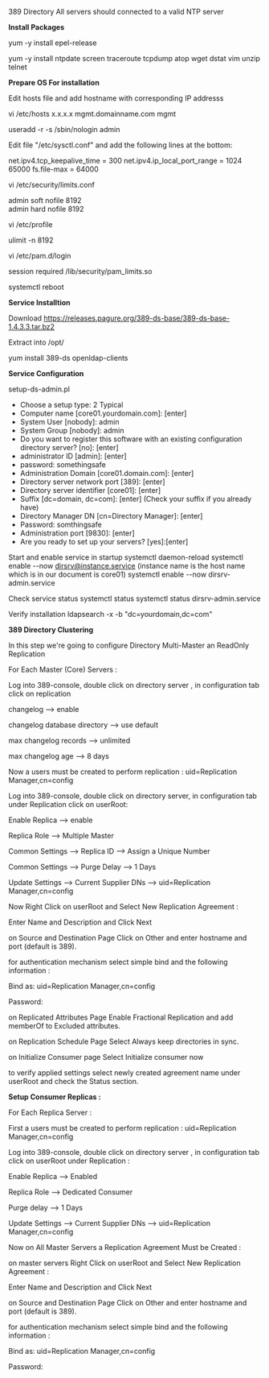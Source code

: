 389 Directory
All servers should connected to a valid NTP server

**Install Packages**

 yum -y install epel-release
 
 yum -y install ntpdate screen traceroute tcpdump atop wget dstat vim  unzip telnet

**Prepare OS For installation**

Edit hosts file and add hostname with corresponding IP addresss

vi /etc/hosts
x.x.x.x  mgmt.domainname.com mgmt

useradd -r -s /sbin/nologin admin

Edit file "/etc/sysctl.conf" and add the following lines at the bottom:

net.ipv4.tcp_keepalive_time = 300
net.ipv4.ip_local_port_range = 1024 65000
fs.file-max = 64000

vi /etc/security/limits.conf

admin               soft     nofile          8192   
admin               hard     nofile          8192

vi /etc/profile

ulimit -n 8192

vi /etc/pam.d/login

session    required     /lib/security/pam_limits.so

systemctl reboot

**Service Installtion**

Download https://releases.pagure.org/389-ds-base/389-ds-base-1.4.3.3.tar.bz2

Extract  into /opt/

yum install 389-ds openldap-clients

**Service Configuration**
 
setup-ds-admin.pl

- Choose a setup type: 2 Typical
- Computer name [core01.yourdomain.com]: [enter]
- System User [nobody]: admin
- System Group [nobody]: admin
- Do you want to register this software with an existing
configuration directory server? [no]: [enter]
- administrator ID [admin]: [enter]
- password: somethingsafe
- Administration Domain [core01.domain.com]: [enter]
- Directory server network port [389]: [enter]
- Directory server identifier [core01]: [enter]
- Suffix [dc=domain, dc=com]: [enter] (Check your suffix if you already have)
- Directory Manager DN [cn=Directory Manager]: [enter]
- Password: somthingsafe
- Administration port [9830]: [enter]
- Are you ready to set up your servers? [yes]:[enter]

Start and enable service in startup
systemctl daemon-reload
systemctl enable --now dirsrv@instance.service (instance name is the host name which is in our document is core01)
systemctl enable --now dirsrv-admin.service

Check service status
 systemctl status 
 systemctl status dirsrv-admin.service

Verify installation
 ldapsearch -x -b "dc=yourdomain,dc=com"

**389 Directory Clustering**

In this step we're going to configure Directory Multi-Master an ReadOnly Replication

For Each Master (Core) Servers :

Log into 389-console, double click on directory server , in configuration tab click on replication

changelog --> enable

changelog database directory --> use default

max changelog records --> unlimited

max changelog age --> 8 days

Now a users must be created to perform replication : uid=Replication Manager,cn=config

Log into 389-console, double click on directory server, in configuration tab under Replication click on userRoot:

Enable Replica --> enable

Replica Role --> Multiple Master

Common Settings --> Replica ID --> Assign a Unique Number

Common Settings --> Purge Delay --> 1 Days

Update Settings --> Current Supplier DNs --> uid=Replication Manager,cn=config

Now Right Click on userRoot and Select New Replication Agreement :

Enter Name and Description and Click Next

on Source and Destination Page Click on Other and enter hostname and port (default is 389).

for authentication mechanism select simple bind and the following information :

Bind as: uid=Replication Manager,cn=config

Password: <Password>

on Replicated Attributes Page Enable Fractional Replication and add memberOf to Excluded attributes.

on Replication Schedule Page Select Always keep directories in sync.

on Initialize Consumer page Select Initialize consumer now

to verify applied settings select newly created agreement name under userRoot and check the Status section.

**Setup Consumer Replicas :**

For Each Replica Server :

First a users must be created to perform replication : uid=Replication Manager,cn=config

Log into 389-console, double click on directory server , in configuration tab click on userRoot under Replication :

Enable Replica --> Enabled

Replica Role --> Dedicated Consumer

Purge delay --> 1 Days

Update Settings --> Current Supplier DNs --> uid=Replication Manager,cn=config

Now on All Master Servers a Replication Agreement Must be Created :

on master servers Right Click on userRoot and Select New Replication Agreement :

Enter Name and Description and Click Next

on Source and Destination Page Click on Other and enter hostname and port (default is 389).

for authentication mechanism select simple bind and the following information :

Bind as: uid=Replication Manager,cn=config

Password: <Password>

